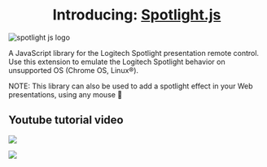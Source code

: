 <h1 align="center">Introducing: <a href="https://chrome.google.com/webstore/detail/spotlightjs/dmhonnnbjocamhnignjockjighobjpje">Spotlight.js</a></h1>

![spotlight js logo](https://github.com/manekinekko/spotlight.js/blob/master/assets/spotlight.js.logo.png?raw=true)

A JavaScript library for the Logitech Spotlight presentation remote control. Use this extension to emulate the Logitech Spotlight behavior on unsupported OS (Chrome OS, Linux®).

NOTE: This library can also be used to add a spotlight effect in your Web presentations, using any mouse 🤷‍

## Youtube tutorial video

<a href="https://www.youtube.com/watch?v=w0v2xVIxCZk">
  <img src="https://user-images.githubusercontent.com/1699357/45394578-a7394080-b631-11e8-96fe-512607da73b9.png" />
</a>

<p>
  <a href="https://chrome.google.com/webstore/detail/spotlightjs/dmhonnnbjocamhnignjockjighobjpje">
    <img src="https://developer.chrome.com/webstore/images/ChromeWebStore_Badge_v2_206x58.png" />  
  </a>
</p>
